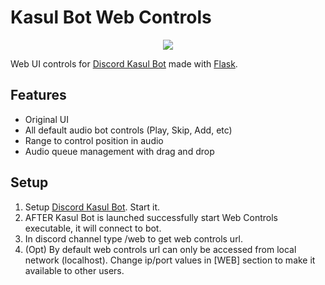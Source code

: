 # Kasul Bot Web Controls
<p align="center">
  <img src="https://user-images.githubusercontent.com/35566242/148439818-b2289f0f-e5e4-49a9-8d51-6a6036f515ca.png" />
</p>

Web UI controls for [Discord Kasul Bot](https://github.com/Vansh0t/Kasul-Bot) made with [Flask](https://flask.palletsprojects.com).

## Features
- Original UI
- All default audio bot controls (Play, Skip, Add, etc)
- Range to control position in audio
- Audio queue management with drag and drop

## Setup
1. Setup [Discord Kasul Bot](https://github.com/Vansh0t/Kasul-Bot). Start it.
2. AFTER Kasul Bot is launched successfully start Web Controls executable, it will connect to bot.
3. In discord channel type /web to get web controls url.
4. (Opt) By default web controls url can only be accessed from local network (localhost). Change ip/port values in [WEB] section to make it available to other users.
